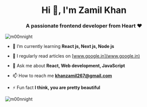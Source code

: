 <h1 align="center">Hi 👋, I'm Zamil Khan</h1>
<h3 align="center">A passionate frontend developer from Heart ❤️ </h3>

<p align="left"> <img src="https://komarev.com/ghpvc/?username=m00nnight&label=Profile%20views&color=0e75b6&style=flat" alt="m00nnight" /> </p>


- 🌱 I’m currently learning **React js, Next js, Node js**

- 📝 I regularly read articles on [www.google.in](www.google.in)

- 💬 Ask me about **React, Web development, JavaScript**

- 📫 How to reach me **khanzamil267@gmail.com**

- ⚡ Fun fact **I think, you are pretty beautiful**



<p><img align="center" src="https://github-readme-stats.vercel.app/api/top-langs?username=m00nnight&show_icons=true&locale=en&layout=compact" alt="m00nnight" /></p>
